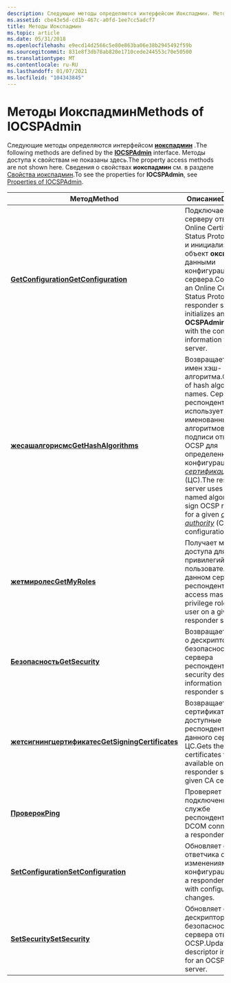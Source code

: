 ```yaml
---
description: Следующие методы определяются интерфейсом Иокспадмин. Методы доступа к свойствам не показаны здесь. Сведения о свойствах Иокспадмин см. в разделе Свойства Иокспадмин.
ms.assetid: cbe43e5d-cd1b-467c-a0fd-1ee7cc5adcf7
title: Методы Иокспадмин
ms.topic: article
ms.date: 05/31/2018
ms.openlocfilehash: e9ecd14d2566c5e80e863ba06e38b2945492f59b
ms.sourcegitcommit: 831e8f3db78ab820e1710cede244553c70e50500
ms.translationtype: MT
ms.contentlocale: ru-RU
ms.lasthandoff: 01/07/2021
ms.locfileid: "104343845"
---
```

# <a name="methods-of-iocspadmin"></a><span data-ttu-id="5008a-105">Методы Иокспадмин</span><span class="sxs-lookup"><span data-stu-id="5008a-105">Methods of IOCSPAdmin</span></span>

<span data-ttu-id="5008a-106">Следующие методы определяются интерфейсом [**иокспадмин**](/windows/desktop/api/certadm/nn-certadm-iocspadmin) .</span><span class="sxs-lookup"><span data-stu-id="5008a-106">The following methods are defined by the [**IOCSPAdmin**](/windows/desktop/api/certadm/nn-certadm-iocspadmin) interface.</span></span> <span data-ttu-id="5008a-107">Методы доступа к свойствам не показаны здесь.</span><span class="sxs-lookup"><span data-stu-id="5008a-107">The property access methods are not shown here.</span></span> <span data-ttu-id="5008a-108">Сведения о свойствах **иокспадмин** см. в разделе [Свойства иокспадмин](properties-of-iocspadmin.md).</span><span class="sxs-lookup"><span data-stu-id="5008a-108">To see the properties for **IOCSPAdmin**, see [Properties of IOCSPAdmin](properties-of-iocspadmin.md).</span></span>



| <span data-ttu-id="5008a-109">Метод</span><span class="sxs-lookup"><span data-stu-id="5008a-109">Method</span></span>                                                              | <span data-ttu-id="5008a-110">Описание</span><span class="sxs-lookup"><span data-stu-id="5008a-110">Description</span></span>                                                                                                                                                                                                                                                               |
|---------------------------------------------------------------------|---------------------------------------------------------------------------------------------------------------------------------------------------------------------------------------------------------------------------------------------------------------------------|
| [<span data-ttu-id="5008a-111">**GetConfiguration**</span><span class="sxs-lookup"><span data-stu-id="5008a-111">**GetConfiguration**</span></span>](/windows/desktop/api/Certadm/nf-certadm-iocspadmin-getconfiguration)      | <span data-ttu-id="5008a-112">Подключается к серверу ответчика Online Certificate Status Protocol (OCSP) и инициализирует объект **окспадмин** с данными конфигурации с сервера.</span><span class="sxs-lookup"><span data-stu-id="5008a-112">Connects to an Online Certificate Status Protocol (OCSP) responder server and initializes an **OCSPAdmin** object with the configuration information from the server.</span></span>                                                                                                     |
| [<span data-ttu-id="5008a-113">**жесашалгорисмс**</span><span class="sxs-lookup"><span data-stu-id="5008a-113">**GetHashAlgorithms**</span></span>](/windows/desktop/api/Certadm/nf-certadm-iocspadmin-gethashalgorithms)           | <span data-ttu-id="5008a-114">Возвращает список имен хэш-алгоритма.</span><span class="sxs-lookup"><span data-stu-id="5008a-114">Gets a list of hash algorithm names.</span></span> <span data-ttu-id="5008a-115">Сервер респондента использует один из именованных алгоритмов для подписи ответов OCSP для определенной конфигурации [*центра сертификации*](../secgloss/c-gly.md) (ЦС).</span><span class="sxs-lookup"><span data-stu-id="5008a-115">The responder server uses one of the named algorithms to sign OCSP responses for a given [*certification authority*](../secgloss/c-gly.md) (CA) configuration.</span></span> |
| [<span data-ttu-id="5008a-116">**жетмиролес**</span><span class="sxs-lookup"><span data-stu-id="5008a-116">**GetMyRoles**</span></span>](/windows/desktop/api/Certadm/nf-certadm-iocspadmin-getmyroles)                  | <span data-ttu-id="5008a-117">Получает маску доступа для ролей привилегий для пользователя на данном сервере респондента.</span><span class="sxs-lookup"><span data-stu-id="5008a-117">Gets the access mask of privilege roles for a user on a given responder server.</span></span>                                                                                                                                                                                           |
| [<span data-ttu-id="5008a-118">**Безопасность**</span><span class="sxs-lookup"><span data-stu-id="5008a-118">**GetSecurity**</span></span>](/windows/desktop/api/Certadm/nf-certadm-iocspadmin-getsecurity)                       | <span data-ttu-id="5008a-119">Возвращает сведения о дескрипторе безопасности для сервера респондента.</span><span class="sxs-lookup"><span data-stu-id="5008a-119">Gets security descriptor information for a responder server.</span></span>                                                                                                                                                                                                              |
| [<span data-ttu-id="5008a-120">**жетсигнингцертификатес**</span><span class="sxs-lookup"><span data-stu-id="5008a-120">**GetSigningCertificates**</span></span>](/windows/desktop/api/Certadm/nf-certadm-iocspadmin-getsigningcertificates) | <span data-ttu-id="5008a-121">Возвращает сертификаты подписи, доступные на сервере респондента для данного сертификата ЦС.</span><span class="sxs-lookup"><span data-stu-id="5008a-121">Gets the signing certificates that are available on a responder server for a given CA certificate.</span></span>                                                                                                                                                                        |
| [<span data-ttu-id="5008a-122">**Проверок**</span><span class="sxs-lookup"><span data-stu-id="5008a-122">**Ping**</span></span>](/windows/desktop/api/Certadm/nf-certadm-iocspadmin-ping)                                     | <span data-ttu-id="5008a-123">Проверяет DCOM-подключение к службе респондента.</span><span class="sxs-lookup"><span data-stu-id="5008a-123">Tests a DCOM connection with a responder service.</span></span>                                                                                                                                                                                                                         |
| [<span data-ttu-id="5008a-124">**SetConfiguration**</span><span class="sxs-lookup"><span data-stu-id="5008a-124">**SetConfiguration**</span></span>](/windows/desktop/api/Certadm/nf-certadm-iocspadmin-setconfiguration)      | <span data-ttu-id="5008a-125">Обновляет службу ответчика с изменениями конфигурации.</span><span class="sxs-lookup"><span data-stu-id="5008a-125">Updates a responder service with configuration changes.</span></span>                                                                                                                                                                                                                   |
| [<span data-ttu-id="5008a-126">**SetSecurity**</span><span class="sxs-lookup"><span data-stu-id="5008a-126">**SetSecurity**</span></span>](/windows/desktop/api/Certadm/nf-certadm-iocspadmin-setsecurity)                       | <span data-ttu-id="5008a-127">Обновляет сведения о дескрипторе безопасности для сервера ответчика OCSP.</span><span class="sxs-lookup"><span data-stu-id="5008a-127">Updates security descriptor information for an OCSP responder server.</span></span>                                                                                                                                                                                                     |



 

 

 
